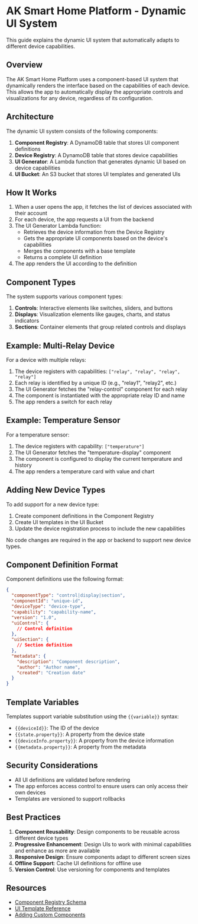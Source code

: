 # AK Smart Home Platform - Dynamic UI System

This guide explains the dynamic UI system that automatically adapts to different device capabilities.

## Overview

The AK Smart Home Platform uses a component-based UI system that dynamically renders the interface based on the capabilities of each device. This allows the app to automatically display the appropriate controls and visualizations for any device, regardless of its configuration.

## Architecture

The dynamic UI system consists of the following components:

1. **Component Registry**: A DynamoDB table that stores UI component definitions
2. **Device Registry**: A DynamoDB table that stores device capabilities
3. **UI Generator**: A Lambda function that generates dynamic UI based on device capabilities
4. **UI Bucket**: An S3 bucket that stores UI templates and generated UIs

## How It Works

1. When a user opens the app, it fetches the list of devices associated with their account
2. For each device, the app requests a UI from the backend
3. The UI Generator Lambda function:
   - Retrieves the device information from the Device Registry
   - Gets the appropriate UI components based on the device's capabilities
   - Merges the components with a base template
   - Returns a complete UI definition
4. The app renders the UI according to the definition

## Component Types

The system supports various component types:

1. **Controls**: Interactive elements like switches, sliders, and buttons
2. **Displays**: Visualization elements like gauges, charts, and status indicators
3. **Sections**: Container elements that group related controls and displays

## Example: Multi-Relay Device

For a device with multiple relays:

1. The device registers with capabilities: `["relay", "relay", "relay", "relay"]`
2. Each relay is identified by a unique ID (e.g., "relay1", "relay2", etc.)
3. The UI Generator fetches the "relay-control" component for each relay
4. The component is instantiated with the appropriate relay ID and name
5. The app renders a switch for each relay

## Example: Temperature Sensor

For a temperature sensor:

1. The device registers with capability: `["temperature"]`
2. The UI Generator fetches the "temperature-display" component
3. The component is configured to display the current temperature and history
4. The app renders a temperature card with value and chart

## Adding New Device Types

To add support for a new device type:

1. Create component definitions in the Component Registry
2. Create UI templates in the UI Bucket
3. Update the device registration process to include the new capabilities

No code changes are required in the app or backend to support new device types.

## Component Definition Format

Component definitions use the following format:

```json
{
  "componentType": "control|display|section",
  "componentId": "unique-id",
  "deviceType": "device-type",
  "capability": "capability-name",
  "version": "1.0",
  "uiControl": {
    // Control definition
  },
  "uiSection": {
    // Section definition
  },
  "metadata": {
    "description": "Component description",
    "author": "Author name",
    "created": "Creation date"
  }
}
```

## Template Variables

Templates support variable substitution using the `{{variable}}` syntax:

- `{{deviceId}}`: The ID of the device
- `{{state.property}}`: A property from the device state
- `{{deviceInfo.property}}`: A property from the device information
- `{{metadata.property}}`: A property from the metadata

## Security Considerations

- All UI definitions are validated before rendering
- The app enforces access control to ensure users can only access their own devices
- Templates are versioned to support rollbacks

## Best Practices

1. **Component Reusability**: Design components to be reusable across different device types
2. **Progressive Enhancement**: Design UIs to work with minimal capabilities and enhance as more are available
3. **Responsive Design**: Ensure components adapt to different screen sizes
4. **Offline Support**: Cache UI definitions for offline use
5. **Version Control**: Use versioning for components and templates

## Resources

- [Component Registry Schema](./component-registry-schema.md)
- [UI Template Reference](./ui-template-reference.md)
- [Adding Custom Components](./adding-custom-components.md)